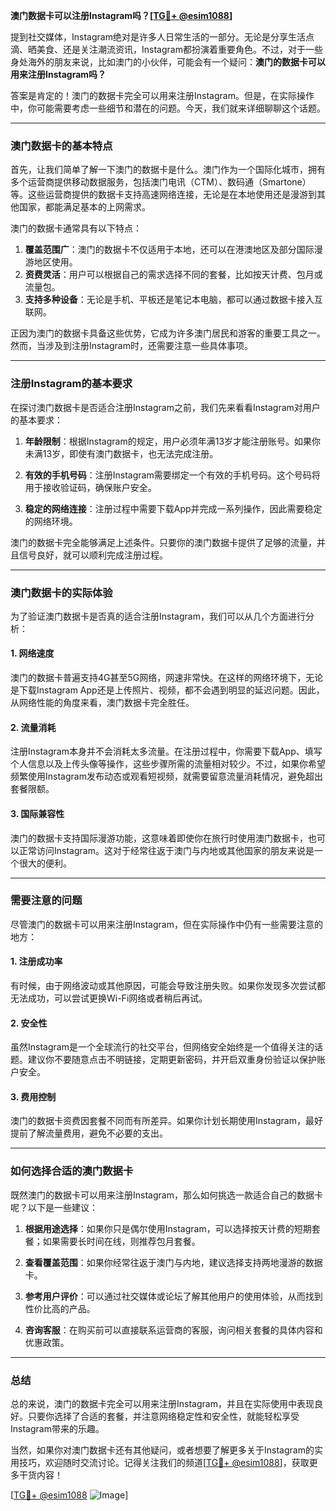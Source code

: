 **澳门数据卡可以注册Instagram吗？[[TG💪+ @esim1088](https://t.me/s/esim1088)]**

提到社交媒体，Instagram绝对是许多人日常生活的一部分。无论是分享生活点滴、晒美食、还是关注潮流资讯，Instagram都扮演着重要角色。不过，对于一些身处海外的朋友来说，比如澳门的小伙伴，可能会有一个疑问：**澳门的数据卡可以用来注册Instagram吗？**

答案是肯定的！澳门的数据卡完全可以用来注册Instagram。但是，在实际操作中，你可能需要考虑一些细节和潜在的问题。今天，我们就来详细聊聊这个话题。

---

### **澳门数据卡的基本特点**

首先，让我们简单了解一下澳门的数据卡是什么。澳门作为一个国际化城市，拥有多个运营商提供移动数据服务，包括澳门电讯（CTM）、数码通（Smartone）等。这些运营商提供的数据卡支持高速网络连接，无论是在本地使用还是漫游到其他国家，都能满足基本的上网需求。

澳门的数据卡通常具有以下特点：
1. **覆盖范围广**：澳门的数据卡不仅适用于本地，还可以在港澳地区及部分国际漫游地区使用。
2. **资费灵活**：用户可以根据自己的需求选择不同的套餐，比如按天计费、包月或流量包。
3. **支持多种设备**：无论是手机、平板还是笔记本电脑，都可以通过数据卡接入互联网。

正因为澳门的数据卡具备这些优势，它成为许多澳门居民和游客的重要工具之一。然而，当涉及到注册Instagram时，还需要注意一些具体事项。

---

### **注册Instagram的基本要求**

在探讨澳门数据卡是否适合注册Instagram之前，我们先来看看Instagram对用户的基本要求：

1. **年龄限制**：根据Instagram的规定，用户必须年满13岁才能注册账号。如果你未满13岁，即使有澳门数据卡，也无法完成注册。
   
2. **有效的手机号码**：注册Instagram需要绑定一个有效的手机号码。这个号码将用于接收验证码，确保账户安全。

3. **稳定的网络连接**：注册过程中需要下载App并完成一系列操作，因此需要稳定的网络环境。

澳门的数据卡完全能够满足上述条件。只要你的澳门数据卡提供了足够的流量，并且信号良好，就可以顺利完成注册过程。

---

### **澳门数据卡的实际体验**

为了验证澳门数据卡是否真的适合注册Instagram，我们可以从几个方面进行分析：

#### **1. 网络速度**
澳门的数据卡普遍支持4G甚至5G网络，网速非常快。在这样的网络环境下，无论是下载Instagram App还是上传照片、视频，都不会遇到明显的延迟问题。因此，从网络性能的角度来看，澳门数据卡完全胜任。

#### **2. 流量消耗**
注册Instagram本身并不会消耗太多流量。在注册过程中，你需要下载App、填写个人信息以及上传头像等操作，这些步骤所需的流量相对较少。不过，如果你希望频繁使用Instagram发布动态或观看短视频，就需要留意流量消耗情况，避免超出套餐限额。

#### **3. 国际兼容性**
澳门的数据卡支持国际漫游功能，这意味着即使你在旅行时使用澳门数据卡，也可以正常访问Instagram。这对于经常往返于澳门与内地或其他国家的朋友来说是一个很大的便利。

---

### **需要注意的问题**

尽管澳门的数据卡可以用来注册Instagram，但在实际操作中仍有一些需要注意的地方：

#### **1. 注册成功率**
有时候，由于网络波动或其他原因，可能会导致注册失败。如果你发现多次尝试都无法成功，可以尝试更换Wi-Fi网络或者稍后再试。

#### **2. 安全性**
虽然Instagram是一个全球流行的社交平台，但网络安全始终是一个值得关注的话题。建议你不要随意点击不明链接，定期更新密码，并开启双重身份验证以保护账户安全。

#### **3. 费用控制**
澳门的数据卡资费因套餐不同而有所差异。如果你计划长期使用Instagram，最好提前了解流量费用，避免不必要的支出。

---

### **如何选择合适的澳门数据卡**

既然澳门的数据卡可以用来注册Instagram，那么如何挑选一款适合自己的数据卡呢？以下是一些建议：

1. **根据用途选择**：如果你只是偶尔使用Instagram，可以选择按天计费的短期套餐；如果需要长时间在线，则推荐包月套餐。
   
2. **查看覆盖范围**：如果你经常往返于澳门与内地，建议选择支持两地漫游的数据卡。

3. **参考用户评价**：可以通过社交媒体或论坛了解其他用户的使用体验，从而找到性价比高的产品。

4. **咨询客服**：在购买前可以直接联系运营商的客服，询问相关套餐的具体内容和优惠政策。

---

### **总结**

总的来说，澳门的数据卡完全可以用来注册Instagram，并且在实际使用中表现良好。只要你选择了合适的套餐，并注意网络稳定性和安全性，就能轻松享受Instagram带来的乐趣。

当然，如果你对澳门数据卡还有其他疑问，或者想要了解更多关于Instagram的实用技巧，欢迎随时交流讨论。记得关注我们的频道[[TG💪+ @esim1088](https://t.me/s/esim1088)]，获取更多干货内容！

[[TG💪+ @esim1088](https://t.me/s/esim1088) ![Image](https://i.postimg.cc/4NQfJmqS/Snipaste-2025-05-13-00-14-12.png)]